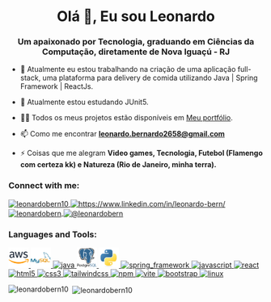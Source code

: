 <h1 align="center">Olá 👋, Eu sou Leonardo</h1>
<h3 align="center">Um apaixonado por Tecnologia, graduando em Ciências da Computação, diretamente de Nova Iguaçú - RJ</h3>


- 🔭 Atualmente eu estou trabalhando na criação de uma aplicação full-stack, uma plataforma para delivery de comida utilizando Java | Spring Framework | ReactJs.

- 🌱 Atualmente estou estudando JUnit5.

- 👨‍💻 Todos os meus projetos estão disponíveis em [Meu portfólio](https://portfolio-leonardo25.vercel.app/).

- 📫 Como me encontrar **leonardo.bernardo2658@gmail.com**

- ⚡ Coisas que me alegram **Video games, Tecnologia, Futebol (Flamengo com certeza kk) e Natureza (Rio de Janeiro, minha terra).**

<h3 align="left">Connect with me:</h3>
<p align="left">
  <a href="https://twitter.com/leonardobern10" target="blank">
    <img align="center" src="https://raw.githubusercontent.com/rahuldkjain/github-profile-readme-generator/master/src/images/icons/Social/twitter.svg" alt="leonardobern10" height="30" width="40" />
  </a>
  <a href="https://www.linkedin.com/in/leonardo-bern/" target="blank">
    <img align="center" src="https://raw.githubusercontent.com/rahuldkjain/github-profile-readme-generator/master/src/images/icons/Social/linked-in-alt.svg" alt="https://www.linkedin.com/in/leonardo-bern/" height="30" width="40" />
  </a>
  <a href="https://kaggle.com/leonardobern" target="blank">
    <img align="center" src="https://raw.githubusercontent.com/rahuldkjain/github-profile-readme-generator/master/src/images/icons/Social/kaggle.svg" alt="leonardobern" height="30" width="40" />
  </a>
  <a href="https://instagram.com/@leonardobern" target="blank">
    <img align="center" src="https://raw.githubusercontent.com/rahuldkjain/github-profile-readme-generator/master/src/images/icons/Social/instagram.svg" alt="@leonardobern" height="30" width="40" />
  </a>
</p>

<h3 align="left">Languages and Tools:</h3>
<p align="left"> 
  <a href="https://aws.amazon.com" target="_blank" rel="noreferrer"> 
    <img src="https://raw.githubusercontent.com/devicons/devicon/master/icons/amazonwebservices/amazonwebservices-original-wordmark.svg" alt="aws" width="40" height="40"/> 
  </a> 
  <a href="https://www.mysql.com/" target="_blank" rel="noreferrer"> 
    <img src="https://raw.githubusercontent.com/devicons/devicon/master/icons/mysql/mysql-original-wordmark.svg" alt="mysql" width="40" height="40"/> 
  </a> 
  <a href="https://docs.oracle.com/en/java/" target="_blank" rel="noreferrer"> 
    <img src="https://seeklogo.com/images/J/java-logo-7833D1D21A-seeklogo.com.png" alt="java" width="20" height="40"/> 
  </a> 
  <a href="https://www.postgresql.org" target="_blank" rel="noreferrer"> 
    <img src="https://raw.githubusercontent.com/devicons/devicon/master/icons/postgresql/postgresql-original-wordmark.svg" alt="postgresql" width="40" height="40"/> 
  </a> 
  <a href="https://www.python.org" target="_blank" rel="noreferrer"> 
    <img src="https://raw.githubusercontent.com/devicons/devicon/master/icons/python/python-original.svg" alt="python" width="40" height="40"/> 
  </a> 
  <a href="https://spring.io/" target="_blank" rel="noreferrer"> 
    <img src="https://seeklogo.com/images/S/spring-logo-9A2BC78AAF-seeklogo.com.png" alt="spring_framework" width="40" height="40"/> 
  </a> 
    <a href="https://developer.mozilla.org/pt-BR/docs/Web/JavaScript" target="_blank" rel="noreferrer"> 
      <img src="https://seeklogo.com/images/J/javascript-js-logo-2949701702-seeklogo.com.png" alt="javascript" width="40" height="40"/> 
  </a> 
    </a> 
    <a href="https://react.dev/" target="_blank" rel="noreferrer"> 
      <img src="https://seeklogo.com/images/R/react-logo-7B3CE81517-seeklogo.com.png" alt="react" width="40" height="40"/> 
  </a> 
  <a href="https://developer.mozilla.org/pt-BR/docs/Web/HTML" target="_blank" rel="noreferrer"> 
    <img src="https://seeklogo.com/images/H/html5-logo-EF92D240D7-seeklogo.com.png" alt="html5" width="40" height="40"/> 
  </a>
  <a href="https://developer.mozilla.org/pt-BR/docs/Web/CSS" target="_blank" rel="noreferrer"> 
    <img src="https://seeklogo.com/images/C/css3-logo-8724075274-seeklogo.com.png" alt="css3" width="40" height="40"/> 
  </a>
  <a href="https://tailwindcss.com/" target="_blank" rel="noreferrer"> 
    <img src="https://seeklogo.com/images/T/tailwind-css-logo-5AD4175897-seeklogo.com.png" alt="tailwindcss" width="40" height="40"/> 
  </a>
  <a href="https://www.npmjs.com/" target="_blank" rel="noreferrer"> 
    <img src="https://seeklogo.com/images/N/npm-node-package-manager-logo-DE93649ED1-seeklogo.com.png" alt="npm" width="40" height="40"/> 
  </a>
  <a href="https://vitejs.dev/" target="_blank" rel="noreferrer"> 
    <img src="https://seeklogo.com/images/V/vite-logo-BFD4283991-seeklogo.com.png" alt="vite" width="40" height="40"/> 
  </a>
  <a href="https://getbootstrap.com/" target="_blank" rel="noreferrer"> 
    <img src="https://seeklogo.com/images/B/bootstrap-5-logo-85A1F11F4F-seeklogo.com.png" alt="bootstrap" width="40" height="40"/> 
  </a>
  <a href="https://www.linux.org/" target="_blank" rel="noreferrer"> 
    <img src="https://seeklogo.com/images/L/Linux_Tux-logo-DA252F3C21-seeklogo.com.png" alt="linux" width="40" height="40"/> 
  </a> 
</p>

<p>
  <img align="left" src="https://github-readme-stats.vercel.app/api/top-langs?username=leonardobern10&show_icons=true&locale=en&layout=compact" alt="leonardobern10" />
</p>

<p>&nbsp;
  <img align="center" src="https://github-readme-stats.vercel.app/api?username=leonardobern10&show_icons=true&locale=en" alt="leonardobern10" />
</p>


<!---
Leonardobern10/Leonardobern10 is a ✨ special ✨ repository because its `README.md` (this file) appears on your GitHub profile.
You can click the Preview link to take a look at your changes.
--->

